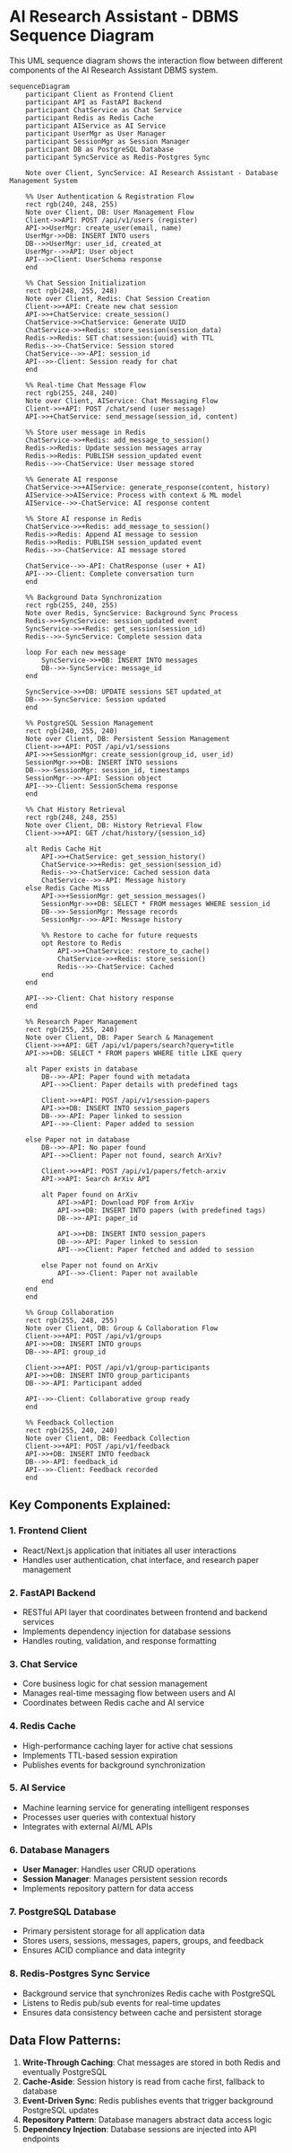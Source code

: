 # AI Research Assistant - DBMS Sequence Diagram

This UML sequence diagram shows the interaction flow between different components of the AI Research Assistant DBMS system.

```mermaid
sequenceDiagram
    participant Client as Frontend Client
    participant API as FastAPI Backend
    participant ChatService as Chat Service
    participant Redis as Redis Cache
    participant AIService as AI Service
    participant UserMgr as User Manager
    participant SessionMgr as Session Manager
    participant DB as PostgreSQL Database
    participant SyncService as Redis-Postgres Sync

    Note over Client, SyncService: AI Research Assistant - Database Management System

    %% User Authentication & Registration Flow
    rect rgb(240, 248, 255)
    Note over Client, DB: User Management Flow
    Client->>API: POST /api/v1/users (register)
    API->>UserMgr: create_user(email, name)
    UserMgr->>DB: INSERT INTO users
    DB-->>UserMgr: user_id, created_at
    UserMgr-->>API: User object
    API-->>Client: UserSchema response
    end

    %% Chat Session Initialization
    rect rgb(248, 255, 248)
    Note over Client, Redis: Chat Session Creation
    Client->>+API: Create new chat session
    API->>+ChatService: create_session()
    ChatService->>ChatService: Generate UUID
    ChatService->>+Redis: store_session(session_data)
    Redis->>Redis: SET chat:session:{uuid} with TTL
    Redis-->>-ChatService: Session stored
    ChatService-->>-API: session_id
    API-->>-Client: Session ready for chat
    end

    %% Real-time Chat Message Flow
    rect rgb(255, 248, 240)
    Note over Client, AIService: Chat Messaging Flow
    Client->>+API: POST /chat/send (user message)
    API->>+ChatService: send_message(session_id, content)
    
    %% Store user message in Redis
    ChatService->>+Redis: add_message_to_session()
    Redis->>Redis: Update session messages array
    Redis->>Redis: PUBLISH session_updated event
    Redis-->>-ChatService: User message stored
    
    %% Generate AI response
    ChatService->>+AIService: generate_response(content, history)
    AIService->>AIService: Process with context & ML model
    AIService-->>-ChatService: AI response content
    
    %% Store AI response in Redis
    ChatService->>+Redis: add_message_to_session()
    Redis->>Redis: Append AI message to session
    Redis->>Redis: PUBLISH session_updated event
    Redis-->>-ChatService: AI message stored
    
    ChatService-->>-API: ChatResponse (user + AI)
    API-->>-Client: Complete conversation turn
    end

    %% Background Data Synchronization
    rect rgb(255, 240, 255)
    Note over Redis, SyncService: Background Sync Process
    Redis->>+SyncService: session_updated event
    SyncService->>+Redis: get_session(session_id)
    Redis-->>-SyncService: Complete session data
    
    loop For each new message
        SyncService->>+DB: INSERT INTO messages
        DB-->>-SyncService: message_id
    end
    
    SyncService->>+DB: UPDATE sessions SET updated_at
    DB-->>-SyncService: Session updated
    end

    %% PostgreSQL Session Management
    rect rgb(240, 255, 240)
    Note over Client, DB: Persistent Session Management
    Client->>+API: POST /api/v1/sessions
    API->>+SessionMgr: create_session(group_id, user_id)
    SessionMgr->>+DB: INSERT INTO sessions
    DB-->>-SessionMgr: session_id, timestamps
    SessionMgr-->>-API: Session object
    API-->>-Client: SessionSchema response
    end

    %% Chat History Retrieval
    rect rgb(248, 248, 255)
    Note over Client, DB: History Retrieval Flow
    Client->>+API: GET /chat/history/{session_id}
    
    alt Redis Cache Hit
        API->>+ChatService: get_session_history()
        ChatService->>+Redis: get_session(session_id)
        Redis-->>-ChatService: Cached session data
        ChatService-->>-API: Message history
    else Redis Cache Miss
        API->>+SessionMgr: get_session_messages()
        SessionMgr->>+DB: SELECT * FROM messages WHERE session_id
        DB-->>-SessionMgr: Message records
        SessionMgr-->>-API: Message history
        
        %% Restore to cache for future requests
        opt Restore to Redis
            API->>+ChatService: restore_to_cache()
            ChatService->>+Redis: store_session()
            Redis-->>-ChatService: Cached
        end
    end
    
    API-->>-Client: Chat history response
    end

    %% Research Paper Management
    rect rgb(255, 255, 240)
    Note over Client, DB: Paper Search & Management
    Client->>+API: GET /api/v1/papers/search?query=title
    API->>+DB: SELECT * FROM papers WHERE title LIKE query
    
    alt Paper exists in database
        DB-->>-API: Paper found with metadata
        API-->>Client: Paper details with predefined tags
        
        Client->>+API: POST /api/v1/session-papers
        API->>+DB: INSERT INTO session_papers
        DB-->>-API: Paper linked to session
        API-->>-Client: Paper added to session
        
    else Paper not in database
        DB-->>-API: No paper found
        API-->>Client: Paper not found, search ArXiv?
        
        Client->>+API: POST /api/v1/papers/fetch-arxiv
        API->>API: Search ArXiv API
        
        alt Paper found on ArXiv
            API->>API: Download PDF from ArXiv
            API->>+DB: INSERT INTO papers (with predefined tags)
            DB-->>-API: paper_id
            
            API->>+DB: INSERT INTO session_papers
            DB-->>-API: Paper linked to session
            API-->>Client: Paper fetched and added to session
            
        else Paper not found on ArXiv
            API-->>-Client: Paper not available
        end
    end
    end

    %% Group Collaboration
    rect rgb(255, 248, 255)
    Note over Client, DB: Group & Collaboration Flow
    Client->>+API: POST /api/v1/groups
    API->>+DB: INSERT INTO groups
    DB-->>-API: group_id
    
    Client->>+API: POST /api/v1/group-participants
    API->>+DB: INSERT INTO group_participants
    DB-->>-API: Participant added
    
    API-->>-Client: Collaborative group ready
    end

    %% Feedback Collection
    rect rgb(255, 240, 240)
    Note over Client, DB: Feedback Collection
    Client->>+API: POST /api/v1/feedback
    API->>+DB: INSERT INTO feedback
    DB-->>-API: feedback_id
    API-->>-Client: Feedback recorded
    end
```

## Key Components Explained:

### 1. **Frontend Client**
- React/Next.js application that initiates all user interactions
- Handles user authentication, chat interface, and research paper management

### 2. **FastAPI Backend**
- RESTful API layer that coordinates between frontend and backend services
- Implements dependency injection for database sessions
- Handles routing, validation, and response formatting

### 3. **Chat Service**
- Core business logic for chat session management
- Manages real-time messaging flow between users and AI
- Coordinates between Redis cache and AI service

### 4. **Redis Cache**
- High-performance caching layer for active chat sessions
- Implements TTL-based session expiration
- Publishes events for background synchronization

### 5. **AI Service**
- Machine learning service for generating intelligent responses
- Processes user queries with contextual history
- Integrates with external AI/ML APIs

### 6. **Database Managers**
- **User Manager**: Handles user CRUD operations
- **Session Manager**: Manages persistent session records
- Implements repository pattern for data access

### 7. **PostgreSQL Database**
- Primary persistent storage for all application data
- Stores users, sessions, messages, papers, groups, and feedback
- Ensures ACID compliance and data integrity

### 8. **Redis-Postgres Sync Service**
- Background service that synchronizes Redis cache with PostgreSQL
- Listens to Redis pub/sub events for real-time updates
- Ensures data consistency between cache and persistent storage

## Data Flow Patterns:

1. **Write-Through Caching**: Chat messages are stored in both Redis and eventually PostgreSQL
2. **Cache-Aside**: Session history is read from cache first, fallback to database
3. **Event-Driven Sync**: Redis publishes events that trigger background PostgreSQL updates
4. **Repository Pattern**: Database managers abstract data access logic
5. **Dependency Injection**: Database sessions are injected into API endpoints

